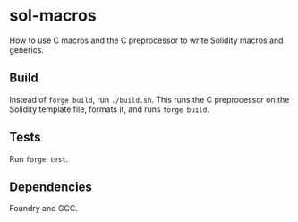 # sol-macros

How to use C macros and the C preprocessor to write Solidity macros and
generics.

## Build

Instead of `forge build`, run `./build.sh`. This runs the C preprocessor on the
Solidity template file, formats it, and runs `forge build`.

## Tests

Run `forge test`.

## Dependencies

Foundry and GCC.